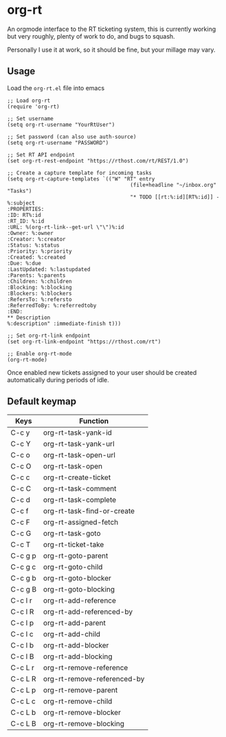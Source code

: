 # org-rt
 An orgmode interface to the RT ticketing system, this is currently working but
 very roughly, plenty of work to do, and bugs to squash.

 Personally I use it at work, so it should be fine, but your millage may vary.

## Usage

Load the `org-rt.el` file into emacs

```elisp
;; Load org-rt
(require 'org-rt)

;; Set username
(setq org-rt-username "YourRtUser")

;; Set password (can also use auth-source)
(setq org-rt-username "PASSWORD")

;; Set RT API endpoint
(set org-rt-rest-endpoint "https://rthost.com/rt/REST/1.0")

;; Create a capture template for incoming tasks
(setq org-rt-capture-templates `(("W" "RT" entry
                                        (file+headline "~/inbox.org" "Tasks")
                                        "* TODO [[rt:%:id][RT%:id]] - %:subject
:PROPERTIES:
:ID: RT%:id
:RT_ID: %:id
:URL: %(org-rt-link--get-url \"\")%:id
:Owner: %:owner
:Creator: %:creator
:Status: %:status
:Priority: %:priority
:Created: %:created
:Due: %:due
:LastUpdated: %:lastupdated
:Parents: %:parents
:Children: %:children
:Blocking: %:blocking
:Blockers: %:blockers
:RefersTo: %:refersto
:ReferredToBy: %:referredtoby
:END:
** Description
%:description" :immediate-finish t)))

;; Set org-rt-link endpoint
(set org-rt-link-endpoint "https://rthost.com/rt")

;; Enable org-rt-mode
(org-rt-mode)
```
Once enabled new tickets assigned to your user should be created automatically
during periods of idle.

## Default keymap
| Keys    | Function                    |
| ------- | --------------------------- |
| C-c y   | org-rt-task-yank-id         |
| C-c Y   | org-rt-task-yank-url        |
| C-c o   | org-rt-task-open-url        |
| C-c O   | org-rt-task-open            |
| C-c c   | org-rt-create-ticket        |
| C-c C   | org-rt-task-comment         |
| C-c d   | org-rt-task-complete        |
| C-c f   | org-rt-task-find-or-create  |
| C-c F   | org-rt-assigned-fetch       |
| C-c G   | org-rt-task-goto            |
| C-c T   | org-rt-ticket-take          |
| C-c g p | org-rt-goto-parent          |
| C-c g c | org-rt-goto-child           |
| C-c g b | org-rt-goto-blocker         |
| C-c g B | org-rt-goto-blocking        |
| C-c l r | org-rt-add-reference        |
| C-c l R | org-rt-add-referenced-by    |
| C-c l p | org-rt-add-parent           |
| C-c l c | org-rt-add-child            |
| C-c l b | org-rt-add-blocker          |
| C-c l B | org-rt-add-blocking         |
| C-c L r | org-rt-remove-reference     |
| C-c L R | org-rt-remove-referenced-by |
| C-c L p | org-rt-remove-parent        |
| C-c L c | org-rt-remove-child         |
| C-c L b | org-rt-remove-blocker       |
| C-c L B | org-rt-remove-blocking      |
